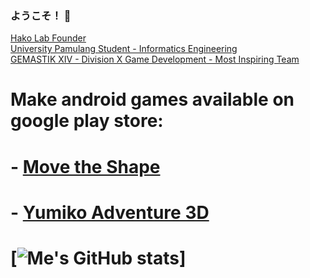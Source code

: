 ### ようこそ！ 👋
[Hako Lab Founder](https://hako-lab-dev.blogspot.com)<br>
[University Pamulang Student - Informatics Engineering](https://informatika.unpam.ac.id)<br>
[GEMASTIK XIV - Division X Game Development - Most Inspiring Team](https://informatika.unpam.ac.id/berita/detail/universitas-pamulang-meraih-most-inspiring-team-pada-gemastik-xiv)<br>

# Make android games available on google play store:
# - [Move the Shape](https://play.google.com/store/apps/details?id=com.HakoLab.MovetheShape)
# - [Yumiko Adventure 3D](https://play.google.com/store/apps/details?id=com.HakoLab.YumikoAdventure3D)

# [![Me's GitHub stats](https://github-readme-stats.vercel.app/api?username=hako-975&theme=github_dark)]

<!--
**hako-975/hako-975** is a ✨ _special_ ✨ repository because its `README.md` (this file) appears on your GitHub profile.

Here are some ideas to get you started:

- 🔭 I’m currently working on ...
- 🌱 I’m currently learning ...
- 👯 I’m looking to collaborate on ...
- 🤔 I’m looking for help with ...
- 💬 Ask me about ...
- 📫 How to reach me: ...
- 😄 Pronouns: ...
- ⚡ Fun fact: ...
-->

